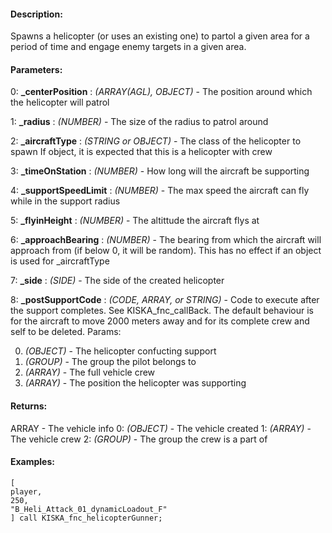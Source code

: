 #### Description:
Spawns a helicopter (or uses an existing one) to partol a given area for a period of time and engage enemy targets in a given area.

#### Parameters:
0: **_centerPosition** : *(ARRAY(AGL), OBJECT)* - The position around which the helicopter will patrol

1: **_radius** : *(NUMBER)* - The size of the radius to patrol around

2: **_aircraftType** : *(STRING or OBJECT)* - The class of the helicopter to spawn
If object, it is expected that this is a helicopter with crew

3: **_timeOnStation** : *(NUMBER)* - How long will the aircraft be supporting

4: **_supportSpeedLimit** : *(NUMBER)* - The max speed the aircraft can fly while in the support radius

5: **_flyinHeight** : *(NUMBER)* - The altittude the aircraft flys at

6: **_approachBearing** : *(NUMBER)* - The bearing from which the aircraft will approach from (if below 0, it will be random). This has no effect if an object is used for _aircraftType

7: **_side** : *(SIDE)* - The side of the created helicopter

8: **_postSupportCode** : *(CODE, ARRAY, or STRING)* - Code to execute after the support completes.
See KISKA_fnc_callBack. The default behaviour is for the aircraft to move 2000 meters away and for its complete crew and self to be deleted.
Params:

0. *(OBJECT)* - The helicopter confucting support
1. *(GROUP)* - The group the pilot belongs to
2. *(ARRAY)* - The full vehicle crew
3. *(ARRAY)* - The position the helicopter was supporting

#### Returns:
ARRAY - The vehicle info
0: *(OBJECT)* - The vehicle created
1: *(ARRAY)* - The vehicle crew
2: *(GROUP)* - The group the crew is a part of

#### Examples:
```sqf
[
player,
250,
"B_Heli_Attack_01_dynamicLoadout_F"
] call KISKA_fnc_helicopterGunner;
```

